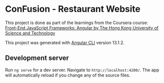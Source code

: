 # ConFusion - Restaurant Website
This project is done as part of the learnings from the Coursera course: [Front-End JavaScript Frameworks: Angular by The Hong Kong University of Science and Technology](https://www.coursera.org/learn/angular)

This project was generated with [Angular CLI](https://github.com/angular/angular-cli) version 13.1.2.

## Development server

Run `ng serve` for a dev server. Navigate to `http://localhost:4200/`. The app will automatically reload if you change any of the source files.

